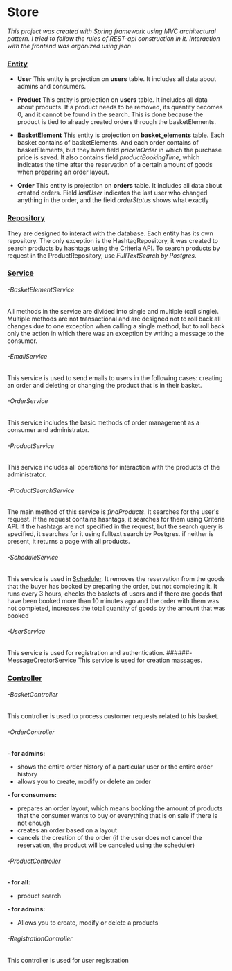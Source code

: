 # Store

*This project was created with Spring framework using MVC architectural pattern. I tried to follow the rules of 
REST-api construction in it. Interaction with the frontend was organized using json*


### [Entity](https://github.com/AndreyVelb/Store/tree/master/src/main/java/com/velb/shop/model/entity)
- **User**
This entity is projection on **users** table. It includes all data about admins and consumers.

- **Product**
This entity is projection on **users** table. It includes all data about products.
If a product needs to be removed, its quantity becomes 0, and it cannot be found in the search.
This is done because the product is tied to already created orders through the basketElements.

- **BasketElement**
This entity is projection on **basket_elements** table. Each basket contains of basketElements. 
And each order contains of basketElements, but they have field *priceInOrder* in which the purchase price is saved.
It also contains field *productBookingTime*, which indicates the time after the reservation of a certain amount of goods 
when preparing an order layout.

- **Order**
This entity is projection on **orders** table. It includes all data about created orders. 
Field *lastUser* indicates the last user who changed anything in the order, 
and the field *orderStatus* shows what exactly


### [Repository](https://github.com/AndreyVelb/Store/tree/master/src/main/java/com/velb/shop/repository)
They are designed to interact with the database. Each entity has its own repository.
The only exception is the HashtagRepository, it was created to search products by hashtags using the Criteria API.
To search products by request in the ProductRepository, use *FullTextSearch by Postgres*.

### [Service](https://github.com/AndreyVelb/Store/tree/master/src/main/java/com/velb/shop/service)
###### -BasketElementService 
All methods in the service are divided into single and multiple (call single). 
Multiple methods are not transactional and are designed not to roll back all changes due to one exception when calling 
a single method, but to roll back only the action in which there was an exception by writing a message to the consumer.
###### -EmailService 
This service is used to send emails to users in the following cases: creating an order and deleting or changing
the product that is in their basket.
###### -OrderService
This service includes the basic methods of order management as a consumer and administrator. 
###### -ProductService
This service includes all operations for interaction with the products of the administrator.
###### -ProductSearchService
The main method of this service is _findProducts_. It searches for the user's request. If the request contains hashtags,
it searches for them using Criteria API. If the hashtags are not specified in the request, but the search query 
is specified, it searches for it using fulltext search by Postgres. if neither is present, it returns a page with 
all products.
###### -ScheduleService
This service is used in [Scheduler](https://github.com/AndreyVelb/Store/blob/master/src/main/java/com/velb/shop/shedule/ClearingDeferredProductsSchedule.java).
It removes the reservation from the goods that the buyer has booked by preparing the order, but not completing it.
It runs every 3 hours, checks the baskets of users and if there are goods that have been booked
more than 10 minutes ago and the order with them was not completed, increases the total quantity of goods by the amount
that was booked
###### -UserService
This service is used for registration and authentication.
######-MessageCreatorService
This service is used for creation massages.

### [Controller](https://github.com/AndreyVelb/Store/tree/master/src/main/java/com/velb/shop/controller)
###### -BasketController
This controller is used to process customer requests related to his basket.
###### -OrderController
**- for admins:**
* shows the entire order history of a particular user or the entire order history
* allows you to create, modify or delete an order
 
**- for consumers:** 
* prepares an order layout, which means booking the amount of products that the consumer wants to buy or everything that 
is on sale if there is not enough
* creates an order based on a layout
* cancels the creation of the order (if the user does not cancel the reservation, the product will be canceled using the 
scheduler)
###### -ProductController
**- for all:**
* product search

**- for admins:**
* Allows you to create, modify or delete a products
###### -RegistrationController
This controller is used for user registration
